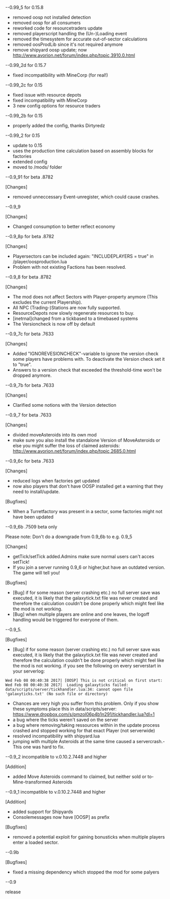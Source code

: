 --0.99_5 for 0.15.8
 - removed oosp not installed detection
 - removed oosp for all consumers
 - reworked code for resourcetraders update
 - removed playerscript handling the (Un-)Loading event
 - removed the timesystem for accurate out-of-sector calculations
 - removed oosProdLib since it's not required anymore
 - remove shipyard oosp update; now http://www.avorion.net/forum/index.php/topic,3910.0.html


--0.99_2d for 0.15.7
 - fixed incompatibility with MineCorp (for real!)


--0.99_2c for 0.15
  - fixed issue with resource depots
  - fixed incompatibility with MineCorp
  - 3 new config options for resource traders


--0.99_2b for 0.15
  - properly added the config, thanks Dirtyredz


--0.99_2 for 0.15
  - update to 0.15
  - uses the production time calculation based on assembly blocks for factories
  - extended config
  - moved to /mods/ folder


--0.9_91 for beta .8782

  [Changes]
  - removed unneccessary Event-unregister, which could cause crashes.


--0.9_9

  [Changes]
  - Changed consumption to better reflect economy


--0.9_8p for beta .8782

  [Changes]
  - Playersectors can be included again: "INCLUDEPLAYERS = true" in /player/oosproduction.lua
  - Problem with not existing Factions has been resolved.


--0.9_8 for beta .8782

  [Changes]
  - The mod does not affect Sectors with Player-property anymore (This excludes the current Playership).
  - All NPC (Trading-)Stations are now fully supported.
  - ResourceDepots now slowly regenerate resources to buy.
  - [inetrnal]changed from a tickbased to a timebased systems
  - The Versioncheck is now off by default


--0.9_7c for beta .7633

  [Changes]
 - Added "IGNOREVESIONCHECK"-variable to ignore the version check some players have problems with. To deactivate the Version check set it to "true".
 - Answers to a version check that exceeded the threshold-time won't be dropped anymore.


--0.9_7b for beta .7633

  [Changes]
 - Clarified some notions with the Version detection


--0.9_7 for beta .7633

  [Changes]
 - divided moveAsteroids into its own mod
 - make sure you also install the standalone Version of MoveAsteroids or else you might suffer the loss of claimed asteroids:
http://www.avorion.net/forum/index.php/topic,2685.0.html


--0.9_6c for beta .7633

  [Changes]
 - reduced logs when factories get updated
 - now also players that don't have OOSP installed get a warning that they need to install/update.

  [Bugfixes]
  - When a Turretfactory was present in a sector, some factories might not have been updated


--0.9_6b   .7509 beta only

Please note: Don't do a downgrade from 0.9_6b to e.g. 0.9_5

  [Changes]
 - getTick/setTick <amount>  added.Admins make sure normal users can't acces setTick!
 - If you join a server running 0.9_6 or higher,but have an outdated version. The game will tell you!

  [Bugfixes]
 - [Bug] if for some reason (server crashing etc.) no full server save was executed, it is likely that the galaxytick.txt file was never created and therefore the calculation couldn't be done properly which might feel like the mod is not working.
 - [Bug] when multiple players are online and one leaves, the logoff handling would be triggered for everyone of them.


--0.9_5.

  [Bugfixes]
 - [Bug] if for some reason (server crashing etc.) no full server save was executed, it is likely that the galaxytick.txt file was never created and therefore the calculation couldn't be done properly which might feel like the mod is not working.
if you see the following on every serverstart in your serverlog:

```
Wed Feb 08 00:40:38 2017| [OOSP] This is not critical on first start:
Wed Feb 08 00:40:38 2017|  Loading galaxyticks failed: data/scripts/server/tickhandler.lua:34: cannot open file 'galaxyticks.txt' (No such file or directory)
```


 - Chances are very high you suffer from this problem.
Only if you show these symptoms place this in data/scripts/server: https://www.dropbox.com/s/pmzol06p4b1n291/tickhandler.lua?dl=1
 - a bug where the ticks weren't saved on the server
 - a bug where removing/taking ressources within in the update process crashed and stopped working for that exact Player (not serverwide)
 - resolved incompatibility with shipyard.lua
 - jumping with multiple Asteroids at the same time caused a servercrash.- This one was hard to fix.


--0.9_2 incompatible to v.0.10.2.7448 and higher

  [Addition]
 - added Move Asteroids command to claimed, but neither sold or to-Mine-transformed Asteroids


--0.9_1 incompatible to v.0.10.2.7448 and higher

  [Addition]
 - added support for Shipyards
 - Consolemessages now have [OOSP] as prefix

  [Bugfixes]
 - removed a potential exploit for gaining bonusticks when multiple players enter a loaded sector.


--0.9b

  [Bugfixes]
 - fixed a missing dependency which stopped the mod for some palyers


--0.9

release
